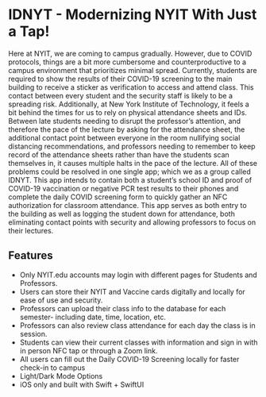 # IDNYT - Modernizing NYIT With Just a Tap!


Here at NYIT, we are coming to campus gradually. However, due to COVID protocols, things are a bit more cumbersome and counterproductive to a campus environment that prioritizes minimal spread. Currently, students are required to show the results of their COVID-19 screening to the main building to receive a sticker as verification to access and attend class. This contact between every student and the security staff is likely to be a spreading risk. Additionally, at New York Institute of Technology, it feels a bit behind the times for us to rely on physical attendance sheets and IDs. Between late students needing to disrupt the professor’s attention, and therefore the pace of the lecture by asking for the attendance sheet, the additional contact point between everyone in the room nullifying social distancing recommendations, and professors needing to remember to keep record of the attendance sheets rather than have the students scan themselves in, it causes multiple halts in the pace of the lecture. All of these problems could be resolved in one single app; which we as a group called IDNYT. This app intends to contain both a student’s school ID and proof of COVID-19 vaccination or negative PCR test results to their phones and complete the daily COVID screening form to quickly gather an NFC authorization for classroom attendance. This app serves as both entry to the building as well as logging the student down for attendance, both eliminating contact points with security and allowing professors to focus on their lectures.



## Features

- Only NYIT.edu accounts may login with different pages for Students and Professors.
- Users can store their NYIT and Vaccine cards digitally and locally for ease of use and security.
- Professors can upload their class info to the database for each semester- including date, time, location, etc.
- Professors can also review class attendance for each day the class is in session.
- Students can view their current classes with information and sign in with in person NFC tap or through a Zoom link.
- All users can fill out the Daily COVID-19 Screening locally for faster check-in to campus
- Light/Dark Mode Options
- iOS only and built with Swift + SwiftUI
